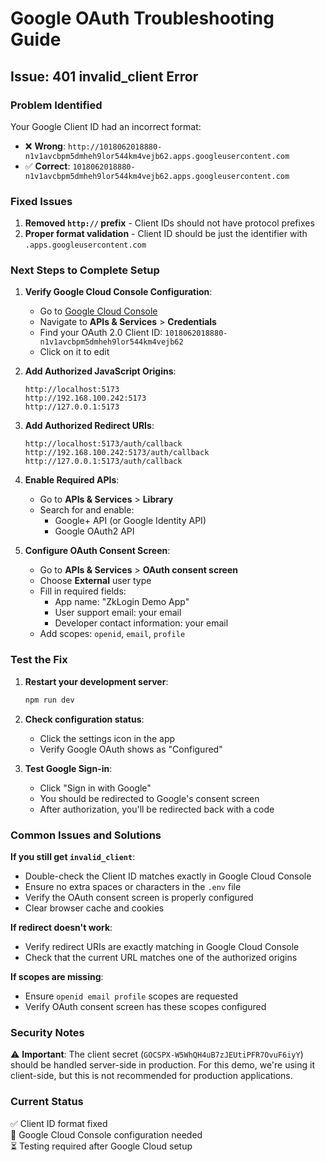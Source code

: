 # Google OAuth Troubleshooting Guide

## Issue: 401 invalid_client Error

### Problem Identified
Your Google Client ID had an incorrect format:
- ❌ **Wrong**: `http://1018062018880-n1v1avcbpm5dmheh9lor544km4vejb62.apps.googleusercontent.com`
- ✅ **Correct**: `1018062018880-n1v1avcbpm5dmheh9lor544km4vejb62.apps.googleusercontent.com`

### Fixed Issues
1. **Removed `http://` prefix** - Client IDs should not have protocol prefixes
2. **Proper format validation** - Client ID should be just the identifier with `.apps.googleusercontent.com`

### Next Steps to Complete Setup

1. **Verify Google Cloud Console Configuration**:
   - Go to [Google Cloud Console](https://console.cloud.google.com/)
   - Navigate to **APIs & Services** > **Credentials**
   - Find your OAuth 2.0 Client ID: `1018062018880-n1v1avcbpm5dmheh9lor544km4vejb62`
   - Click on it to edit

2. **Add Authorized JavaScript Origins**:
   ```
   http://localhost:5173
   http://192.168.100.242:5173
   http://127.0.0.1:5173
   ```

3. **Add Authorized Redirect URIs**:
   ```
   http://localhost:5173/auth/callback
   http://192.168.100.242:5173/auth/callback
   http://127.0.0.1:5173/auth/callback
   ```

4. **Enable Required APIs**:
   - Go to **APIs & Services** > **Library**
   - Search for and enable:
     - Google+ API (or Google Identity API)
     - Google OAuth2 API

5. **Configure OAuth Consent Screen**:
   - Go to **APIs & Services** > **OAuth consent screen**
   - Choose **External** user type
   - Fill in required fields:
     - App name: "ZkLogin Demo App"
     - User support email: your email
     - Developer contact information: your email
   - Add scopes: `openid`, `email`, `profile`

### Test the Fix

1. **Restart your development server**:
   ```bash
   npm run dev
   ```

2. **Check configuration status**:
   - Click the settings icon in the app
   - Verify Google OAuth shows as "Configured"

3. **Test Google Sign-in**:
   - Click "Sign in with Google"
   - You should be redirected to Google's consent screen
   - After authorization, you'll be redirected back with a code

### Common Issues and Solutions

**If you still get `invalid_client`**:
- Double-check the Client ID matches exactly in Google Cloud Console
- Ensure no extra spaces or characters in the `.env` file
- Verify the OAuth consent screen is properly configured
- Clear browser cache and cookies

**If redirect doesn't work**:
- Verify redirect URIs are exactly matching in Google Cloud Console
- Check that the current URL matches one of the authorized origins

**If scopes are missing**:
- Ensure `openid email profile` scopes are requested
- Verify OAuth consent screen has these scopes configured

### Security Notes

⚠️ **Important**: The client secret (`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`) should be handled server-side in production. For this demo, we're using it client-side, but this is not recommended for production applications.

### Current Status
✅ Client ID format fixed  
🔧 Google Cloud Console configuration needed  
⏳ Testing required after Google Cloud setup
